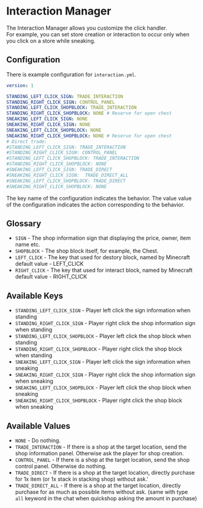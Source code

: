 # Interaction Manager

The Interaction Manager allows you customize the click handler.  
For example, you can set store creation or interaction to occur only when you click on a store while sneaking.

## Configuration

There is example configuration for `interaction.yml`.

```yaml
version: 1

STANDING_LEFT_CLICK_SIGN: TRADE_INTERACTION
STANDING_RIGHT_CLICK_SIGN: CONTROL_PANEL
STANDING_LEFT_CLICK_SHOPBLOCK: TRADE_INTERACTION
STANDING_RIGHT_CLICK_SHOPBLOCK: NONE # Reserve for open chest
SNEAKING_LEFT_CLICK_SIGN: NONE
SNEAKING_RIGHT_CLICK_SIGN: NONE
SNEAKING_LEFT_CLICK_SHOPBLOCK: NONE
SNEAKING_RIGHT_CLICK_SHOPBLOCK: NONE # Reserve for open chest
# Direct trade:
#STANDING_LEFT_CLICK_SIGN: TRADE_INTERACTION
#STANDING_RIGHT_CLICK_SIGN: CONTROL_PANEL
#STANDING_LEFT_CLICK_SHOPBLOCK: TRADE_INTERACTION
#STANDING_RIGHT_CLICK_SHOPBLOCK: NONE
#SNEAKING_LEFT_CLICK_SIGN: TRADE_DIRECT
#SNEAKING_RIGHT_CLICK_SIGN:  TRADE_DIRECT_ALL
#SNEAKING_LEFT_CLICK_SHOPBLOCK: TRADE_DIRECT
#SNEAKING_RIGHT_CLICK_SHOPBLOCK: NONE
```

The key name of the configuration indicates the behavior.
The value value of the configuration indicates the action corresponding to the behavior.

## Glossary

* `SIGN` - The shop information sign that displaying the price, owner, item name etc.
* `SHOPBLOCK` - The shop block itself, for example, the Chest.
* `LEFT_CLICK` - The key that used for destory block, named by Minecraft default value - LEFT_CLICK
* `RIGHT_CLICK` - The key that used for interact block, named by Minecraft default value - RIGHT_CLICK

## Available Keys

* `STANDING_LEFT_CLICK_SIGN` - Player left click the sign information when standing
* `STANDING_RIGHT_CLICK_SIGN` - Player right click the shop information sign when standing
* `STANDING_LEFT_CLICK_SHOPBLOCK` - Player left click the shop block when standing
* `STANDING_RIGHT_CLICK_SHOPBLOCK` - Player right click the shop block when standing
* `SNEAKING_LEFT_CLICK_SIGN` - Player left click the sign information when sneaking
* `SNEAKING_RIGHT_CLICK_SIGN` - Player right click the shop information sign when sneaking
* `SNEAKING_LEFT_CLICK_SHOPBLOCK` - Player left click the shop block when sneaking
* `SNEAKING_RIGHT_CLICK_SHOPBLOCK` - Player right click the shop block when sneaking

## Available Values

* `NONE` - Do nothing.
* `TRADE_INTERACTION` - If there is a shop at the target location, send the shop information panel. Otherwise ask the player for shop creation.
* `CONTROL_PANEL` - If there is a shop at the target location, send the shop control panel. Otherwise do nothing.
* `TRADE_DIRECT` - If there is a shop at the target location, directly purchase for 1x item (or 1x stack in stacking shop) without ask.'
* `TRADE_DIRECT_ALL` - If there is a shop at the target location, directly purchase for as much as possible items without ask. (same with type `all` keyword in the chat when quickshop asking the amount in purchase)
